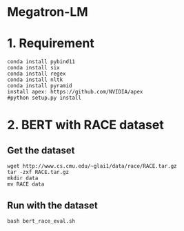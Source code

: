 # Megatron-LM
# 1. Requirement
```
conda install pybind11
conda install six
conda install regex
conda install nltk
conda install pyramid
install apex: https://github.com/NVIDIA/apex
#python setup.py install
```

# 2. BERT with RACE dataset
## Get the dataset
```
wget http://www.cs.cmu.edu/~glai1/data/race/RACE.tar.gz
tar -zxf RACE.tar.gz
mkdir data
mv RACE data
```
## Run with the dataset
```
bash bert_race_eval.sh
```

